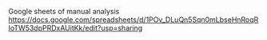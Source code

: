 Google sheets of manual analysis https://docs.google.com/spreadsheets/d/1POv_DLuQn5Sqn0mLbseHnRoqRIoTW53dpPRDxAUitKk/edit?usp=sharing
